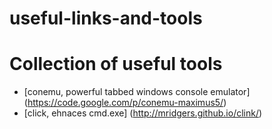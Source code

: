 useful-links-and-tools
======================

# Collection of useful tools

* [conemu, powerful tabbed windows console emulator] (https://code.google.com/p/conemu-maximus5/)
* [click, ehnaces cmd.exe] (http://mridgers.github.io/clink/)

